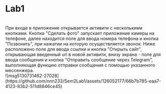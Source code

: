 # Lab1
<br />
При входе в приложение открывается активити с несколькими кнопками. Кнопка "Сделать фото" запускает приложение камеры на телефоне, далее находится поле для ввода номера телефона и кнопка "Позвонить", при нажатии на которую осуществляется звонок. Ниже расположено поле для ввода ссылки и кнопка "Открыть сайт", открывающая введенный url в новой активити, внизу экрана - поле для ввода сообщения и кнопка "Отправить сообщение через Telegram", выполняющая функцию отправки сообщения с помощью указанного мессенжера.
<br />
![msg5130731462-27028](https://github.com/nnn233/Sem2Lab1/assets/126052177/66b7b785-eaa7-4123-83b2-511d8846ce45)
